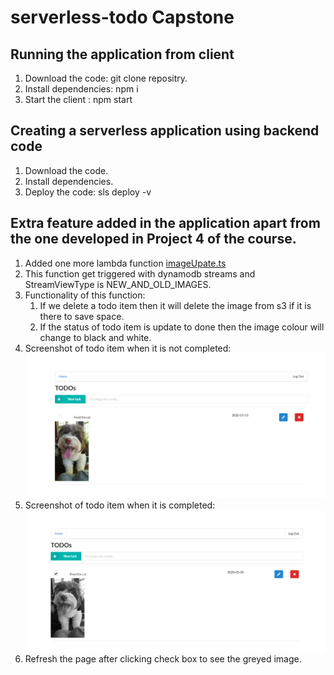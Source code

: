 # serverless-todo Capstone

## Running the application from client
1. Download the code: git clone repositry.
2. Install dependencies: npm i
3. Start the client : npm start

## Creating a serverless application using backend code
1. Download the code.
2. Install dependencies.
3. Deploy the code: sls deploy -v

## Extra feature added in the application apart from the one developed in Project 4 of the course.
1. Added one more lambda function [imageUpate.ts](/backend/src/lambda/dynamodb/)
2. This function get triggered with dynamodb streams and StreamViewType is NEW_AND_OLD_IMAGES. 
3. Functionality of this function:
   1. If we delete a todo item then it will delete the image from s3 if it is there to save space.
   2. If the status of todo item is update to done then the image colour will change to black and white.
4. Screenshot of todo item when it is not completed:
![Uncheck Image](https://github.com/ArjunSingh007/serverless-todo/raw/master/images/Image%20uncheck.PNG)
5. Screenshot of todo item when it is completed:
![Check Image](https://github.com/ArjunSingh007/serverless-todo/raw/master/images/Image%20check.PNG)
6. Refresh the page after clicking check box to see the greyed image.

